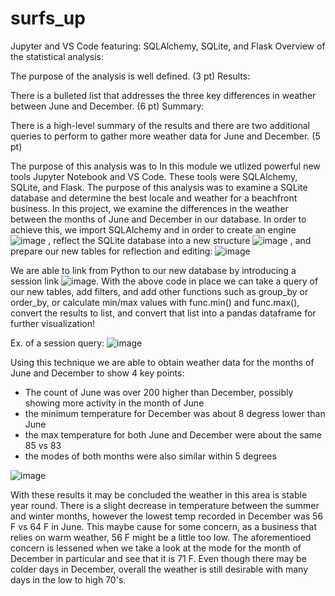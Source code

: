 # surfs_up
Jupyter and VS Code featuring: SQLAlchemy, SQLite, and Flask
Overview of the statistical analysis:

The purpose of the analysis is well defined. (3 pt)
Results:

There is a bulleted list that addresses the three key differences in weather between June and December. (6 pt)
Summary:

There is a high-level summary of the results and there are two additional queries to perform to gather more weather data for June and December. (5 pt)


The purpose of this analysis was to 
In this module we utlized powerful new tools Jupyter Notebook and VS Code. These tools were SQLAlchemy, SQLite, and Flask. The purpose of this analysis was to examine a SQLite database and determine the best locale and weather for a beachfront business. In this project, we examine the differences in the weather between the months of June and December in our database. In order to achieve this, we import SQLAlchemy and in order to create an engine ![image](https://user-images.githubusercontent.com/99628763/158084807-a4383fed-6d94-444e-bd1a-fc1220a1820c.png)
, reflect the SQLite database into a new structure ![image](https://user-images.githubusercontent.com/99628763/158084848-1f4a03d3-4d37-4fd5-adcb-1f20437846ca.png)
, and prepare our new tables for reflection and editing: 
![image](https://user-images.githubusercontent.com/99628763/158084898-c6cf8c8d-3138-4723-a95b-a2a226c348e3.png)

We are able to link from Python to our new database by introducing a session link ![image](https://user-images.githubusercontent.com/99628763/158084959-451a7087-349e-4f23-ad6b-1ac73030410b.png). With the above code in place we can take a query of our new tables, add filters, and add other functions such as group_by or order_by, or calculate min/max values with func.min() and func.max(), convert the results to list, and convert that list into a pandas dataframe for further visualization!

Ex. of a session query: ![image](https://user-images.githubusercontent.com/99628763/158085212-81edbbb3-4e7a-442c-9d09-cc792cefd1a1.png)

Using this technique we are able to obtain weather data for the months of June and December to show 4 key points:
<ul>
  <li>The count of June was over 200 higher than December, possibly showing more activity in the month of June</li>
  <li>the minimum temperature for December was about 8 degress lower than June</li>
  <li>the max temperature for both June and December were about the same 85 vs 83</li>
  <li>the modes of both months were also similar within 5 degrees</li>
</ul>

![image](https://user-images.githubusercontent.com/99628763/158086003-dd3c192a-891d-4895-8819-539c56dd669e.png)

With these results it may be concluded the weather in this area is stable year round. There is a slight decrease in temperature between the summer and winter months, however the lowest temp recorded in December was 56 F vs 64 F in June. This maybe cause for some concern, as a business that relies on warm weather, 56 F might be a little too low. The aforementioed concern is lessened when we take a look at the mode for the month of December in particular and see that it is 71 F. Even though there may be colder days in December, overall the weather is still desirable with many days in the low to high 70's.

